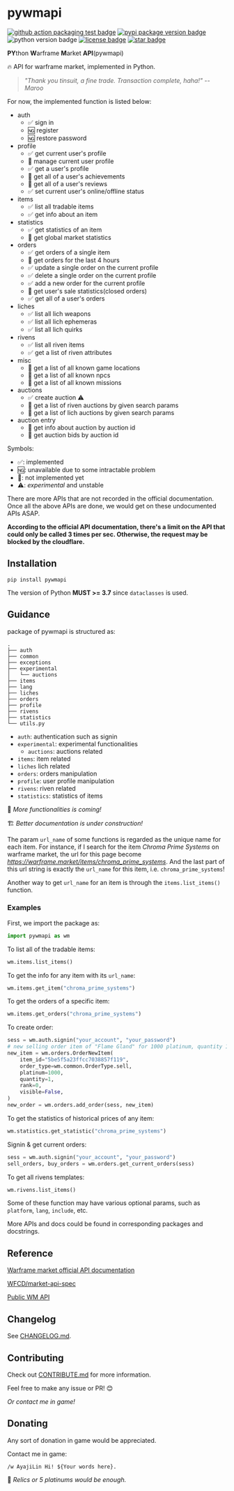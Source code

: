 # pywmapi

[![github action packaging test badge](https://img.shields.io/github/actions/workflow/status/leonardodalinky/pywmapi/python-package-test-main.yml?branch=main)](https://github.com/leonardodalinky/pywmapi/tree/main)
[![pypi package version badge](https://img.shields.io/pypi/v/pywmapi)](https://pypi.org/project/pywmapi/)
![python version badge](https://img.shields.io/badge/python-%3E%3D3.7-blue)
[![license badge](https://img.shields.io/github/license/leonardodalinky/pywmapi)](https://github.com/leonardodalinky/pywmapi/blob/main/LICENSE)
[![star badge](https://img.shields.io/github/stars/leonardodalinky/pywmapi?style=social)](https://github.com/leonardodalinky/pywmapi)


**PY**thon **W**arframe **M**arket **API**(pywmapi)

🔥 API for warframe market, implemented in Python.

> *"Thank you tinsuit, a fine trade. Transaction complete, haha!" -- Maroo*

For now, the implemented function is listed below:

* auth
  * ✅ sign in
  * 🆖 register
  * 🆖 restore password
* profile
  * ✅ get current user's profile
  * 🔲 manage current user profile
  * ✅ get a user's profile
  * 🔲 get all of a user's achievements
  * 🔲 get all of a user's reviews
  * ✅ set current user's online/offline status
* items
  * ✅ list all tradable items
  * ✅ get info about an item
* statistics
  * ✅ get statistics of an item
  * 🔲 get global market statistics
* orders
  * ✅ get orders of a single item
  * 🔲 get orders for the last 4 hours
  * ✅ update a single order on the current profile
  * ✅ delete a single order on the current profile
  * ✅ add a new order for the current profile
  * 🔲 get user's sale statistics(closed orders)
  * ✅ get all of a user's orders
* liches
  * ✅ list all lich weapons
  * ✅ list all lich ephemeras
  * ✅ list all lich quirks
* rivens
  * ✅ list all riven items
  * ✅ get a list of riven attributes
* misc
  * 🔲 get a list of all known game locations
  * 🔲 get a list of all known npcs
  * 🔲 get a list of all known missions
* auctions
  * ✅ create auction ⚠️
  * 🔲 get a list of riven auctions by given search params
  * 🔲 get a list of lich auctions by given search params
* auction entry️
  * 🔲 get info about auction by auction id
  * 🔲 get auction bids by auction id

Symbols:
* ✅: implemented
* 🆖: unavailable due to some intractable problem
* 🔲: not implemented yet
* ⚠️: *experimental* and unstable

There are more APIs that are not recorded in the official documentation. Once all the above APIs are done, we would get on these undocumented APIs ASAP.

**According to the official API documentation, there's a limit on the API that could only be called 3 times per sec. Otherwise, the request may be blocked by the cloudflare.**

## Installation

```
pip install pywmapi
```

The version of Python **MUST >= 3.7** since `dataclasses` is used.

## Guidance

package of pywmapi is structured as:
```
.
├── auth
├── common
├── exceptions
├── experimental
│   └── auctions
├── items
├── lang
├── liches
├── orders
├── profile
├── rivens
├── statistics
└── utils.py
```

* `auth`: authentication such as signin
* `experimental`: experimental functionalities
  * `auctions`: auctions related
* `items`: item related
* `liches` lich related
* `orders`: orders manipulation
* `profile`: user profile manipulation
* `rivens`: riven related
* `statistics`: statistics of items

💪 *More functionalities is coming!*

🏗️ *Better documentation is under construction!*

The param `url_name` of some functions is regarded as the unique name for each item. For instance, if I search for the item *Chroma Prime Systems* on warframe market, the url for this page become *https://warframe.market/items/chroma_prime_systems*. And the last part of this url string is exactly the `url_name` for this item, i.e. `chroma_prime_systems`!

Another way to get `url_name` for an item is through the `items.list_items()` function.

### Examples

First, we import the package as:
```python
import pywmapi as wm
```

To list all of the tradable items:
```python
wm.items.list_items()
```

To get the info for any item with its `url_name`:
```python
wm.items.get_item("chroma_prime_systems")
```

To get the orders of a specific item:
```python
wm.items.get_orders("chroma_prime_systems")
```

To create order:
```python
sess = wm.auth.signin("your_account", "your_password")
# new selling order item of "Flame Gland" for 1000 platinum, quantity 1, rank 0 and invisible
new_item = wm.orders.OrderNewItem(
    item_id="5be5f5a23ffcc7038857f119",
    order_type=wm.common.OrderType.sell,
    platinum=1000,
    quantity=1,
    rank=0,
    visible=False,
)
new_order = wm.orders.add_order(sess, new_item)
```

To get the statistics of historical prices of any item:
```python
wm.statistics.get_statistic("chroma_prime_systems")
```

Signin & get current orders:
```python
sess = wm.auth.signin("your_account", "your_password")
sell_orders, buy_orders = wm.orders.get_current_orders(sess)
```

To get all rivens templates:
```python
wm.rivens.list_items()
```

Some of these function may have various optional params, such as `platform`, `lang`, `include`, etc.

More APIs and docs could be found in corresponding packages and docstrings.

## Reference

[Warframe market official API documentation](https://warframe.market/api_docs)

[WFCD/market-api-spec](https://github.com/WFCD/market-api-spec)

[Public WM API](https://docs.google.com/document/d/1121cjBNN4BeZdMBGil6Qbuqse-sWpEXPpitQH5fb_Fo)

## Changelog

See [CHANGELOG.md](CHANGELOG.md).

## Contributing
Check out [CONTRIBUTE.md](CONTRIBUTE.md) for more information.

Feel free to make any issue or PR! 😊

*Or contact me in game!*

## Donating

Any sort of donation in game would be appreciated.

Contact me in game:
```
/w AyajiLin Hi! ${Your words here}.
```

🤣 *Relics or 5 platinums would be enough.*
